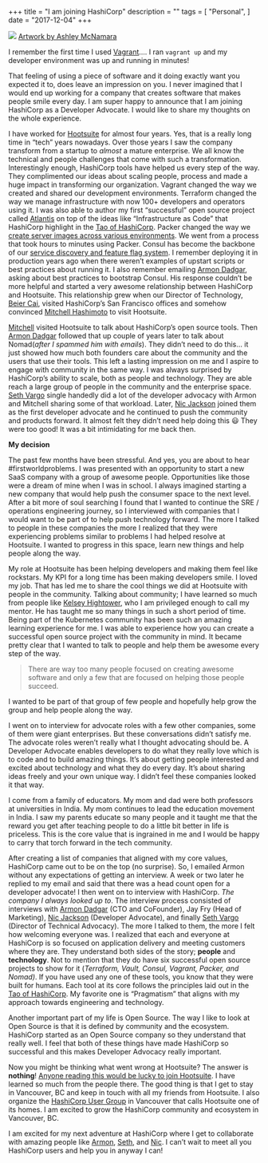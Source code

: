 +++
title = "I am joining HashiCorp"
description = ""
tags = [
    "Personal",
]
date = "2017-12-04"
+++

![](https://cdn-images-1.medium.com/max/1600/1*S0a_BZMhTuGoJJQ25Udrxg.png)
<span class="figcaption_hack">[Artwork by Ashley McNamara](https://github.com/ashleymcnamara/gophers)</span>

I remember the first time I used [Vagrant](https://www.vagrantup.com/)…. I ran
`vagrant up` and my developer environment was up and running in minutes!

That feeling of using a piece of software and it doing exactly want you expected
it to, does leave an impression on you. I never imagined that I would end up
working for a company that creates software that makes people smile every day. I
am super happy to announce that I am joining HashiCorp as a Developer Advocate.
I would like to share my thoughts on the whole experience.

I have worked for [Hootsuite](https://www.hootsuite.com/) for almost four years.
Yes, that is a really long time in “tech” years nowadays. Over those years I saw
the company transform from a startup to *almost* a mature enterprise. We all
know the technical and people challenges that come with such a transformation.
Interestingly enough, HashiCorp tools have helped us every step of the way. They
complimented our ideas about scaling people, process and made a huge impact in
transforming our organization. Vagrant changed the way we created and shared our
development environments. Terraform changed the way we manage infrastructure
with now 100+ developers and operators using it. I was also able to author my
first “successful” open source project called [Atlantis](https://atlantis.run/)
on top of the ideas like “Infrastructure as Code” that HashiCorp highlight in
the [Tao of HashiCorp](https://www.hashicorp.com/blog/the-tao-of-hashicorp).
Packer changed the way we [create server images across various
environments](http://code.hootsuite.com/build-test-and-automate-server-image-creation/).
We went from a process that took hours to minutes using Packer. Consul has
become the backbone of our [service discovery and feature flag
system](http://code.hootsuite.com/distributed-configuration-management-and-dark-launching-using-consul/).
I remember deploying it in production years ago when there weren’t examples of
upstart scripts or best practices about running it. I also remember emailing
[Armon Dadgar](https://medium.com/@armon), asking about best practices to
bootstrap Consul. His response couldn’t be more helpful and started a very
awesome relationship between HashiCorp and Hootsuite. This relationship grew
when our Director of Technology, [Beier Cai](https://medium.com/@beiercai),
visited HashiCorp’s San Francisco offices and somehow convinced [Mitchell
Hashimoto](https://medium.com/@mitchellh) to visit Hootsuite.

[Mitchell](https://medium.com/@mitchellh) visited Hootsuite to talk about
HashiCorp’s open source tools. Then [Armon Dadgar](https://medium.com/@armon)
followed that up couple of years later to talk about Nomad(*after I spammed him
with emails*). They didn’t need to do this… it just showed how much both
founders care about the community and the users that use their tools. This left
a lasting impression on me and I aspire to engage with community in the same
way. I was always surprised by HashiCorp’s ability to scale, both as people and
technology. They are able reach a large group of people in the community and the
enterprise space. [Seth Vargo](https://medium.com/@sethvargo) single handedly
did a lot of the developer advocacy with Armon and Mitchell sharing some of that
workload. Later, [Nic Jackson](https://medium.com/@sheriffjackson) joined them
as the first developer advocate and he continued to push the community and
products forward. It almost felt they didn’t need help doing this 😃 They were
too good! It was a bit intimidating for me back then.

**My decision**

The past few months have been stressful. And yes, you are about to hear
#firstworldproblems. I was presented with an opportunity to start a new SaaS
company with a group of awesome people. Opportunities like those were a dream of
mine when I was in school. I always imagined starting a new company that would
help push the consumer space to the next level. After a bit more of soul
searching I found that I wanted to continue the SRE / operations engineering
journey, so I interviewed with companies that I would want to be part of to help
push technology forward. The more I talked to people in these companies the more
I realized that they were experiencing problems similar to problems I had helped
resolve at Hootsuite. I wanted to progress in this space, learn new things and
help people along the way.

My role at Hootsuite has been helping developers and making them feel like
rockstars. My KPI for a long time has been making developers smile. I loved my
job. That has led me to share the cool things we did at Hootsuite with people in
the community. Talking about community; I have learned so much from people like
[Kelsey Hightower](https://medium.com/@kelseyhightower), who I am privileged
enough to call my mentor. He has taught me so many things in such a short period
of time. Being part of the Kubernetes community has been such an amazing
learning experience for me. I was able to experience how you can create a
successful open source project with the community in mind. It became pretty
clear that I wanted to talk to people and help them be awesome every step of the
way.

> There are way too many people focused on creating awesome software and only a
> few that are focused on helping those people succeed.

I wanted to be part of that group of few people and hopefully help grow the
group and help people along the way.

I went on to interview for advocate roles with a few other companies, some of
them were giant enterprises. But these conversations didn’t satisfy me. The
advocate roles weren’t really what I thought advocating should be. A Developer
Advocate enables developers to do what they really love which is to code and to
build amazing things. It’s about getting people interested and excited about
technology and what they do every day. It’s about sharing ideas freely and your
own unique way. I didn’t feel these companies looked it that way.

I come from a family of educators. My mom and dad were both professors at
universities in India. My mom continues to lead the education movement in India.
I saw my parents educate so many people and it taught me that the reward you get
after teaching people to do a little bit better in life is priceless. This is
the core value that is ingrained in me and I would be happy to carry that torch
forward in the tech community.

After creating a list of companies that aligned with my core values, HashiCorp
came out to be on the top (no surprise). So, I emailed Armon without any
expectations of getting an interview. A week or two later he replied to my email
and said that there was a head count open for a developer advocate! I then went
on to interview with HashiCorp. *The company I always looked up to*. The
interview process consisted of interviews with [Armon
Dadgar](https://medium.com/@armon) (CTO and CoFounder), Jay Fry (Head of
Marketing), [Nic Jackson](https://medium.com/@nicjackson) (Developer Advocate),
and finally [Seth Vargo](https://medium.com/@sethvargo) (Director of Technical
Advocacy). The more I talked to them, the more I felt how welcoming everyone
was. I realized that each and everyone at HashiCorp is so focused on application
delivery and meeting customers where they are. They understand both sides of the
story; **people** and **technology**. Not to mention that they do have six
successful open source projects to show for it (*Terraform, Vault, Consul,
Vagrant, Packer, and Nomad)*. If you have used any one of these tools, you know
that they were built for humans. Each tool at its core follows the principles
laid out in the [Tao of
HashiCorp](https://www.hashicorp.com/blog/the-tao-of-hashicorp). My favorite
one is “Pragmatism” that aligns with my approach towards engineering and
technology.

Another important part of my life is Open Source. The way I like to look at Open
Source is that it is defined by community and the ecosystem. HashiCorp started
as an Open Source company so they understand that really well. I feel that both
of these things have made HashiCorp so successful and this makes Developer
Advocacy really important.

Now you might be thinking what went wrong at Hootsuite? The answer is
**nothing**! [Anyone reading this would be lucky to join
Hootsuite](https://hootsuite.com/about/careers). I have learned so much from the
people there. The good thing is that I get to stay in Vancouver, BC and keep in
touch with all my friends from Hootsuite. I also organize the [HashiCorp User
Group](https://www.meetup.com/Vancouver-HashiCorp-User-Group/) in Vancouver that
calls Hootsuite one of its homes. I am excited to grow the HashiCorp community
and ecosystem in Vancouver, BC.

I am excited for my next adventure at HashiCorp where I get to collaborate with
amazing people like [Armon](https://medium.com/@armon),
[Seth](https://medium.com/@sethvargo), and
[Nic](https://medium.com/@sheriffjackson). I can’t wait to meet all you
HashiCorp users and help you in anyway I can!
